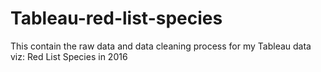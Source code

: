 # Tableau-red-list-species
This contain the raw data and data cleaning process for my Tableau data viz: Red List Species in 2016
